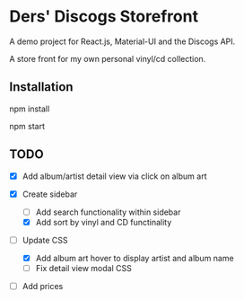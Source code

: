 # Ders' Discogs Storefront
A demo project for React.js, Material-UI and the Discogs API.

A store front for my own personal vinyl/cd collection.

## Installation
npm install

npm start

## TODO
- [x] Add album/artist detail view via click on album art
- [x] Create sidebar
    - [ ] Add search functionality within sidebar 
    - [x] Add sort by vinyl and CD functinality
- [ ] Update CSS
    - [x] Add album art hover to display artist and album name
    - [ ] Fix detail view modal CSS
- [ ] Add prices

